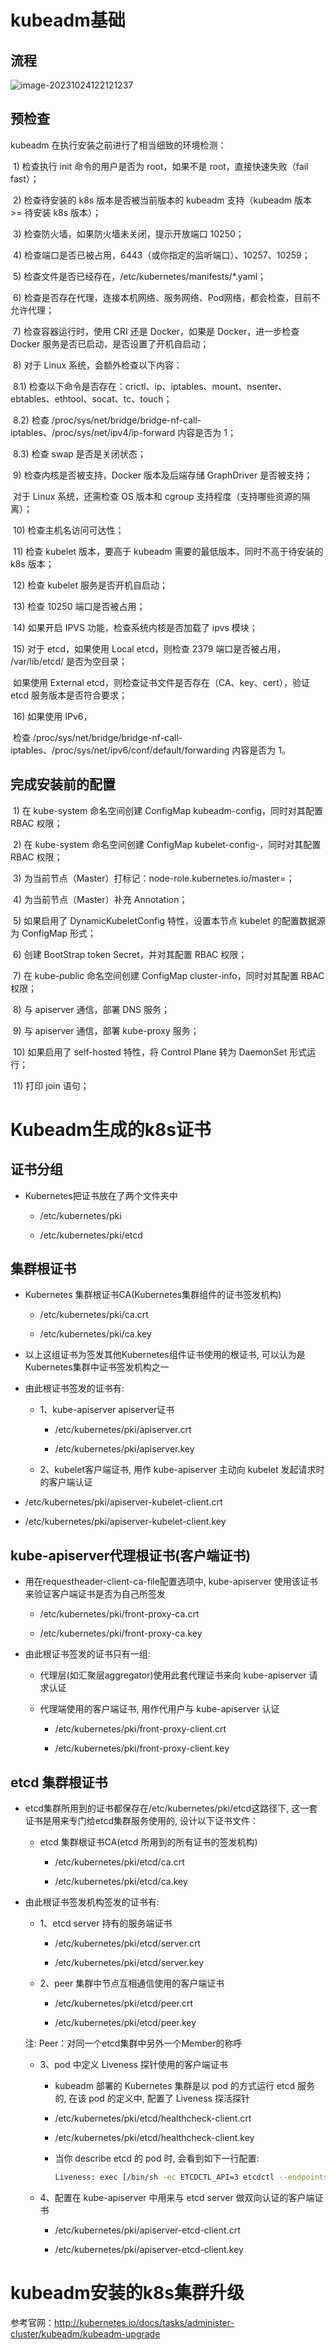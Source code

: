 # kubeadm基础

## 流程

![image-20231024122121237](https://raw.githubusercontent.com/hangx969/upload-images-md/main/202310241221337.png)

## 预检查  

kubeadm 在执行安装之前进行了相当细致的环境检测：

​    1) 检查执行 init 命令的用户是否为 root，如果不是 root，直接快速失败（fail fast）；

​    2) 检查待安装的 k8s 版本是否被当前版本的 kubeadm 支持（kubeadm 版本 >= 待安装 k8s 版本）；

​    3) 检查防火墙，如果防火墙未关闭，提示开放端口 10250；

​    4) 检查端口是否已被占用，6443（或你指定的监听端口）、10257、10259；

​    5) 检查文件是否已经存在，/etc/kubernetes/manifests/*.yaml；

​    6) 检查是否存在代理，连接本机网络、服务网络、Pod网络，都会检查，目前不允许代理；

​    7) 检查容器运行时，使用 CRI 还是 Docker，如果是 Docker，进一步检查 Docker 服务是否已启动，是否设置了开机自启动；

​    8) 对于 Linux 系统，会额外检查以下内容：

​      8.1) 检查以下命令是否存在：crictl、ip、iptables、mount、nsenter、ebtables、ethtool、socat、tc、touch；

​      8.2) 检查 /proc/sys/net/bridge/bridge-nf-call-iptables、/proc/sys/net/ipv4/ip-forward 内容是否为 1；

​      8.3) 检查 swap 是否是关闭状态；

​    9) 检查内核是否被支持，Docker 版本及后端存储 GraphDriver 是否被支持；

​       对于 Linux 系统，还需检查 OS 版本和 cgroup 支持程度（支持哪些资源的隔离）；

​    10) 检查主机名访问可达性；

​    11) 检查 kubelet 版本，要高于 kubeadm 需要的最低版本，同时不高于待安装的 k8s 版本；

​    12) 检查 kubelet 服务是否开机自启动；

​    13) 检查 10250 端口是否被占用；

​    14) 如果开启 IPVS 功能，检查系统内核是否加载了 ipvs 模块；

​    15) 对于 etcd，如果使用 Local etcd，则检查 2379 端口是否被占用， /var/lib/etcd/ 是否为空目录；

​       如果使用 External etcd，则检查证书文件是否存在（CA、key、cert），验证 etcd 服务版本是否符合要求；

​    16) 如果使用 IPv6，

​        检查 /proc/sys/net/bridge/bridge-nf-call-iptables、/proc/sys/net/ipv6/conf/default/forwarding 内容是否为 1。

## 完成安装前的配置

​    1) 在 kube-system 命名空间创建 ConfigMap kubeadm-config，同时对其配置 RBAC 权限；

​    2) 在 kube-system 命名空间创建 ConfigMap kubelet-config-<version>，同时对其配置 RBAC 权限；

​    3) 为当前节点（Master）打标记：node-role.kubernetes.io/master=；

​    4) 为当前节点（Master）补充 Annotation；

​    5) 如果启用了 DynamicKubeletConfig 特性，设置本节点 kubelet 的配置数据源为 ConfigMap 形式；

​    6) 创建 BootStrap token Secret，并对其配置 RBAC 权限；

​    7) 在 kube-public 命名空间创建 ConfigMap cluster-info，同时对其配置 RBAC 权限；

​    8) 与 apiserver 通信，部署 DNS 服务；

​    9) 与 apiserver 通信，部署 kube-proxy 服务；

​    10) 如果启用了 self-hosted 特性，将 Control Plane 转为 DaemonSet 形式运行；

​    11) 打印 join 语句；

# Kubeadm生成的k8s证书

## 证书分组

- Kubernetes把证书放在了两个文件夹中

  - /etc/kubernetes/pki

  - /etc/kubernetes/pki/etcd

## 集群根证书

- Kubernetes 集群根证书CA(Kubernetes集群组件的证书签发机构)

  - /etc/kubernetes/pki/ca.crt

  - /etc/kubernetes/pki/ca.key

- 以上这组证书为签发其他Kubernetes组件证书使用的根证书, 可以认为是Kubernetes集群中证书签发机构之一 

- 由此根证书签发的证书有:

  - 1、kube-apiserver apiserver证书

    - /etc/kubernetes/pki/apiserver.crt

    - /etc/kubernetes/pki/apiserver.key

  - 2、kubelet客户端证书, 用作 kube-apiserver 主动向 kubelet 发起请求时的客户端认证
- /etc/kubernetes/pki/apiserver-kubelet-client.crt

- /etc/kubernetes/pki/apiserver-kubelet-client.key

## kube-apiserver代理根证书(客户端证书)

- 用在requestheader-client-ca-file配置选项中, kube-apiserver 使用该证书来验证客户端证书是否为自己所签发

  - /etc/kubernetes/pki/front-proxy-ca.crt

  - /etc/kubernetes/pki/front-proxy-ca.key

- 由此根证书签发的证书只有一组:

  - 代理层(如汇聚层aggregator)使用此套代理证书来向 kube-apiserver 请求认证

  - 代理端使用的客户端证书, 用作代用户与 kube-apiserver 认证

    - /etc/kubernetes/pki/front-proxy-client.crt

    - /etc/kubernetes/pki/front-proxy-client.key

## etcd 集群根证书

- etcd集群所用到的证书都保存在/etc/kubernetes/pki/etcd这路径下, 这一套证书是用来专门给etcd集群服务使用的, 设计以下证书文件：

  - etcd 集群根证书CA(etcd 所用到的所有证书的签发机构)

    - /etc/kubernetes/pki/etcd/ca.crt

    - /etc/kubernetes/pki/etcd/ca.key

- 由此根证书签发机构签发的证书有:

  - 1、etcd server 持有的服务端证书

    - /etc/kubernetes/pki/etcd/server.crt

    - /etc/kubernetes/pki/etcd/server.key

  - 2、peer 集群中节点互相通信使用的客户端证书

    - /etc/kubernetes/pki/etcd/peer.crt

    - /etc/kubernetes/pki/etcd/peer.key

  注: Peer：对同一个etcd集群中另外一个Member的称呼

  - 3、pod 中定义 Liveness 探针使用的客户端证书

    - kubeadm 部署的 Kubernetes 集群是以 pod 的方式运行 etcd 服务的, 在该 pod 的定义中, 配置了 Liveness 探活探针

    - /etc/kubernetes/pki/etcd/healthcheck-client.crt

    - /etc/kubernetes/pki/etcd/healthcheck-client.key

    - 当你 describe etcd 的 pod 时, 会看到如下一行配置:

      ```bash
      Liveness: exec [/bin/sh -ec ETCDCTL_API=3 etcdctl --endpoints=https://[127.0.0.1]:2379 --cacert=/etc/kubernetes/pki/etcd/ca.crt --cert=/etc/kubernetes/pki/etcd/healthcheck-client.crt --key=/etc/kubernetes/pki/etcd/healthcheck-client.key get foo] delay=15s timeout=15s period=10s #success=1 #failure=8
      ```

  - 4、配置在 kube-apiserver 中用来与 etcd server 做双向认证的客户端证书

    - /etc/kubernetes/pki/apiserver-etcd-client.crt

    - /etc/kubernetes/pki/apiserver-etcd-client.key

# kubeadm安装的k8s集群升级

参考官网：http://kubernetes.io/docs/tasks/administer-cluster/kubeadm/kubeadm-upgrade